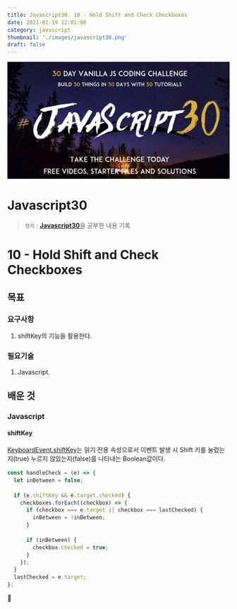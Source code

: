 ```yaml
---
title: Javascript30. 10 - Hold Shift and Check Checkboxes
date: 2021-01-19 12:01:80
category: javascript
thumbnail: './images/javascript30.png'
draft: false
---
```


![](./images/javascript30.png)

# Javascript30

> `정리` : [**Javascript30**](https://javascript30.com)을 공부한 내용 기록

# 10 - Hold Shift and Check Checkboxes

## 목표

### 요구사항

1. shiftKey의 기능을 활용한다.

### 필요기술

1. Javascript.

## 배운 것

### Javascript

#### shiftKey

[KeyboardEvent.shiftKey](https://developer.mozilla.org/en-US/docs/Web/API/KeyboardEvent/shiftKey)는 읽기 전용 속성으로서 이벤트 발생 시 Shift 키를 눌렀는지(true) 누르지 않았는지(false)를 나타내는 Boolean값이다.

```js
const handleCheck = (e) => {
  let inBetween = false;

  if (e.shiftKey && e.target.checked) {
    checkboxes.forEach((checkbox) => {
      if (checkbox === e.target || checkbox === lastChecked) {
        inBetween = !inBetween;
      }

      if (inBetween) {
        checkbox.checked = true;
      }
    });
  }
  lastChecked = e.target;
};
```

👋
